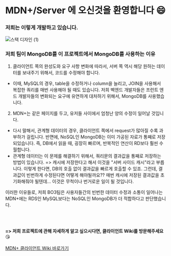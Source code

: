 # MDN+/Server 에 오신것을 환영합니다 😄

### 저희는 이렇게 개발하고 있습니다.

![스택 디자인 (1)](https://user-images.githubusercontent.com/76520075/118232974-46dabb00-b4cc-11eb-8d45-0949c7e06667.jpg)

### 저희 팀이 MongoDB를 이 프로젝트에서 MongoDB를 사용하는 이유

1. 클라이언트 쪽의 완성도와 요구 사항 변화에 따라서, 서버 쪽 역시 해당 원하는 데이터를 보내주기 위해서, 코드를 수정해야 합니다. 
- 이때, MySQL의 경우, table을 수정하거나 column을 늘리고, JOIN을 사용해서 복잡한 쿼리를 매번 사용해야 될 때도 있습니다. 
저희 벡엔드 개발자들은 프런트 엔드 개발자들의 변화되는 요구에 유연하게 대처하기 위해서, MongoDB를 사용했습니다.

2. MDN+는 같은 페이지를 두고, 유저들 사이에서 엄청난 양의 수정이 일어날 것입니다. 
- 다시 말해서, 관계형 데이터의 경우, 클라이언트 쪽에서 request가 많아질 수록 과부하가 걸립니다. 
반면에, NoSQL인 MongoDB는 이미 가공된 자료가 통째로 저장 되있습니다. 즉, DB에서 읽을 때, 굉장히 빠르며, 반복적인 연산이 RD보다 훨씬 수월합니다.
- 관계형 데이터는 이 문제를 해결하기 위해서, 쿼리문의 결과값을 통째로 저장하는 방법이 있습니다. => 캐시에 저장한다고 해서 이것을 "서버 사이드 캐시"라고 부릅니다.
이렇게 한다면, DB의 호출 없이 결과값을 빠르게 호출할 수 있죠. 그런데, 결과값이 빈번하게 수정된다면 어떻게 해야될까요?? 매번 캐시에 저장된 결과값을 초기화해줘야 될텐데... 
이것은 무척이나 번거로운 일이 될 것입니다.

이러한 이유들로, 저희 BO3팀은 사용자들간의 빈번한 데이터 수정과 소통이 일어나는 MDN+에는 RDS인 MySQL보다는 NoSQL인 MongoDB가 더 적합하다고 판단했습니다.

<br></br>

**=> 저희 프로젝트에 관해 자세하게 알고 싶으시다면, 클라이언트 Wiki를 방문해주세요** 😘
<br></br>
[MDN+ 클라이언트 Wiki 바로가기](https://github.com/codestates/MDNplus-client-/wiki)


